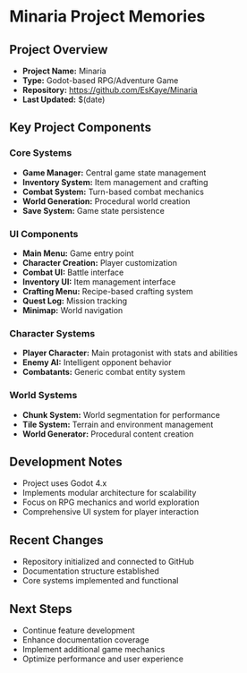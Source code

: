 # Minaria Project Memories

## Project Overview
- **Project Name:** Minaria
- **Type:** Godot-based RPG/Adventure Game
- **Repository:** https://github.com/EsKaye/Minaria
- **Last Updated:** $(date)

## Key Project Components

### Core Systems
- **Game Manager:** Central game state management
- **Inventory System:** Item management and crafting
- **Combat System:** Turn-based combat mechanics
- **World Generation:** Procedural world creation
- **Save System:** Game state persistence

### UI Components
- **Main Menu:** Game entry point
- **Character Creation:** Player customization
- **Combat UI:** Battle interface
- **Inventory UI:** Item management interface
- **Crafting Menu:** Recipe-based crafting system
- **Quest Log:** Mission tracking
- **Minimap:** World navigation

### Character Systems
- **Player Character:** Main protagonist with stats and abilities
- **Enemy AI:** Intelligent opponent behavior
- **Combatants:** Generic combat entity system

### World Systems
- **Chunk System:** World segmentation for performance
- **Tile System:** Terrain and environment management
- **World Generator:** Procedural content creation

## Development Notes
- Project uses Godot 4.x
- Implements modular architecture for scalability
- Focus on RPG mechanics and world exploration
- Comprehensive UI system for player interaction

## Recent Changes
- Repository initialized and connected to GitHub
- Documentation structure established
- Core systems implemented and functional

## Next Steps
- Continue feature development
- Enhance documentation coverage
- Implement additional game mechanics
- Optimize performance and user experience 